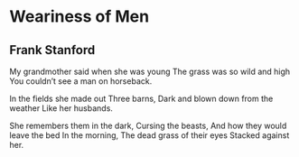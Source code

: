 # Weariness of Men
## Frank Stanford
My grandmother said when she was young
The grass was so wild and high
You couldn’t see a man on horseback.

In the fields she made out
Three barns,
Dark and blown down from the weather
Like her husbands.

She remembers them in the dark,
Cursing the beasts,
And how they would leave the bed
In the morning,
The dead grass of their eyes
Stacked against her.